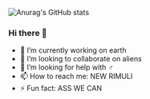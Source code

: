 ![Anurag's GitHub stats](https://github-readme-stats.vercel.app/api?username=Sherlock-Shock&show_icons=true&theme=omni)


### Hi there 👋

- 🔭 I’m currently working on earth
- 👯 I’m looking to collaborate on aliens
- 🤔 I’m looking for help with ♂
- 📫 How to reach me: NEW RIMULI 
- ⚡ Fun fact: ASS WE CAN
